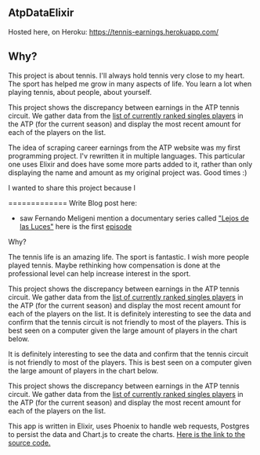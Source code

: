 ## AtpDataElixir

Hosted here, on Heroku:
https://tennis-earnings.herokuapp.com/

## Why?

This project is about tennis. I'll always hold tennis very close to my heart.
The sport has helped me grow in many aspects of life. You learn a lot when
playing tennis, about people, about yourself.

This project shows the discrepancy between earnings in the ATP tennis circuit.
We gather data from the [list of currently ranked singles
players](http://www.atpworldtour.com/en/rankings/singles) in the ATP (for the
current season) and display the most recent amount for each of the players on
the list.

The idea of scraping career earnings from the ATP website was my first
programming project. I'v rewritten it in multiple languages. This particular
one uses Elixir and does have some more parts added to it, rather than only
displaying the name and amount as my original project was. Good times :)

I wanted to share this project because I 

=============
Write Blog post here:

- saw Fernando Meligeni mention a documentary series called ["Lejos de las Luces"](https://www.youtube.com/channel/UC_J3DrSWxG2EJpLD3gVXI9w)
here is the first [episode](www.youtube.com/watch?v=0d4S611Z1h0&t=1s)


Why?

The tennis life is an amazing life. The sport is fantastic. I wish more people
played tennis. Maybe rethinking how compensation is done at the professional
level can help increase interest in the sport.




This project shows the discrepancy between earnings in the ATP tennis
circuit. We gather data from the <a target="_blank"
href="http://www.atpworldtour.com/en/rankings/singles"> list of currently
ranked singles players</a> in the ATP (for the current season) and
display the most recent amount for each of the players on the list.
It is definitely interesting to see the data and confirm that the tennis
circuit is not friendly to most of the players. This is best seen on a
computer given the large amount of players in the chart below.









It is definitely interesting to see the data and confirm that the tennis
circuit is not friendly to most of the players. This is best seen on a
computer given the large amount of players in the chart below.

This project shows the discrepancy between earnings in the ATP tennis
circuit.  We gather data from the <a target="_blank"
href="http://www.atpworldtour.com/en/rankings/singles"> list of currently
ranked singles players</a> in the ATP (for the current season) and
display the most recent amount for each of the players on the list.

This app is written in Elixir, uses Phoenix to handle web requests,
Postgres to persist the data and Chart.js to create the charts.  <a
target="_blank"
href="https://github.com/pdgonzalez872/atp_data_elixir">Here is the link
to the source code.</a>
